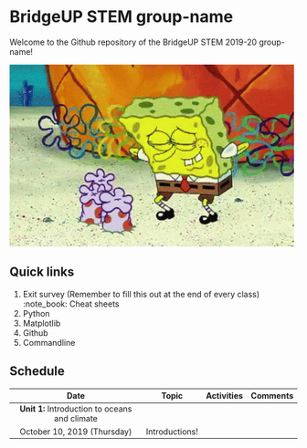 # BridgeUP STEM group-name
Welcome to the Github repository of the BridgeUP STEM 2019-20 group-name!

![Spongebob and coral](spongebob.gif)

## Quick links
1. Exit survey (Remember to fill this out at the end of every class)
:note_book: Cheat sheets
1. Python
1. Matplotlib
1. Github
1. Commandline

## Schedule

| Date | Topic | Activities | Comments |
| :----: | :----: |------------|----------|
|**Unit 1:** Introduction to oceans and climate|
|October 10, 2019 (Thursday)| Introductions! | | |










